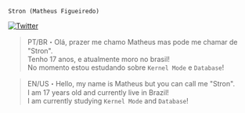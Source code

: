 
`Stron (Matheus Figueiredo)`

[![Twitter](https://img.shields.io/twitter/url?label=Twitter&style=social&url=https%3A%2F%2Ftwitter.com%2Fblxcklxcas)](https://twitter.com/str0nn)

> PT/BR・Olá, prazer me chamo Matheus mas pode me chamar de "Stron". <br>
Tenho 17 anos, e atualmente moro no brasil! <br>
No momento estou estudando sobre `Kernel Mode` e `Database`!


> EN/US・Hello, my name is Matheus but you can call me "Stron". <br>
I am 17 years old and currently live in Brazil! <br>
I am currently studying `Kernel Mode` and `Database`!
